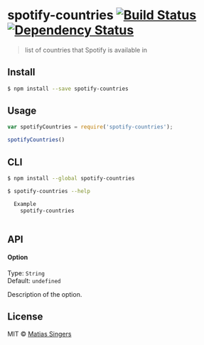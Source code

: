 # spotify-countries [![Build Status](http://img.shields.io/travis/matiassingers/spotify-countries.svg?style=flat-square)](https://travis-ci.org/matiassingers/spotify-countries) [![Dependency Status](http://img.shields.io/gemnasium/matiassingers/spotify-countries.svg?style=flat-square)](https://gemnasium.com/matiassingers/spotify-countries)
> list of countries that Spotify is available in

## Install

```sh
$ npm install --save spotify-countries
```


## Usage

```js
var spotifyCountries = require('spotify-countries');

spotifyCountries()

```


## CLI

```sh
$ npm install --global spotify-countries
```

```sh
$ spotify-countries --help

  Example
    spotify-countries
    
```


## API

#### Option

Type: `String`  
Default: `undefined`

Description of the option.


## License

MIT © [Matias Singers](http://mts.io)

